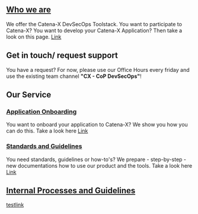 ## [Who we are](whoweare.md)

We offer the Catena-X DevSecOps Toolstack. You want to participate to Catena-X? You want to develop your Catena-X Application? Then take a look on this page. [Link](whoweare.md)

## Get in touch/ request support

You have a request? For now, please use our Office Hours every friday and use the existing team channel **"CX - CoP DevSecOps"**!

## Our Service

### [Application Onboarding](Service_onboarding.md)

You want to onboard your application to Catena-X? We show you how you can do this. Take a look here [Link](Service_onboarding.md)

### [Standards and Guidelines](Service_standards.md)

You need standards, guidelines or how-to's? We prepare - step-by-step - new documentations how to use our product and the tools. Take a look here [Link](Service_standards.md)

## [Internal Processes and Guidelines](Internal.md)

[testlink](_pages/testpage.md)